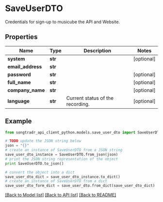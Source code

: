 # SaveUserDTO

Credentials for sign-up to musicube the API and Website.

## Properties
Name | Type | Description | Notes
------------ | ------------- | ------------- | -------------
**system** | **str** |  | [optional] 
**email_address** | **str** |  | 
**password** | **str** |  | [optional] 
**full_name** | **str** |  | [optional] 
**company_name** | **str** |  | [optional] 
**language** | **str** | Current status of the recording. | [optional] 

## Example

```python
from songtradr_api_client_python.models.save_user_dto import SaveUserDTO

# TODO update the JSON string below
json = "{}"
# create an instance of SaveUserDTO from a JSON string
save_user_dto_instance = SaveUserDTO.from_json(json)
# print the JSON string representation of the object
print SaveUserDTO.to_json()

# convert the object into a dict
save_user_dto_dict = save_user_dto_instance.to_dict()
# create an instance of SaveUserDTO from a dict
save_user_dto_form_dict = save_user_dto.from_dict(save_user_dto_dict)
```
[[Back to Model list]](../README.md#documentation-for-models) [[Back to API list]](../README.md#documentation-for-api-endpoints) [[Back to README]](../README.md)


